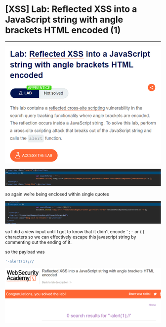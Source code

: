 # [XSS] Lab: Reflected XSS into a JavaScript string with angle brackets HTML encoded (1)

---

![Untitled](%5BXSS%5D%20Lab%20Reflected%20XSS%20into%20a%20JavaScript%20string%20w%204ef4dcfc0dfa45aa8c9e72efe6dfe25f/Untitled.png)

![Untitled](%5BXSS%5D%20Lab%20Reflected%20XSS%20into%20a%20JavaScript%20string%20w%204ef4dcfc0dfa45aa8c9e72efe6dfe25f/Untitled%201.png)

so again we’re being enclosed within single quotes 

![Untitled](%5BXSS%5D%20Lab%20Reflected%20XSS%20into%20a%20JavaScript%20string%20w%204ef4dcfc0dfa45aa8c9e72efe6dfe25f/Untitled%202.png)

so I did a view input until I got to know that it didn't encode ‘ ; - or ( ) characters so we can effectively escape this javascript string by commenting out the ending of it. 

so the payload was

```jsx
'-alert(1);//
```

![Untitled](%5BXSS%5D%20Lab%20Reflected%20XSS%20into%20a%20JavaScript%20string%20w%204ef4dcfc0dfa45aa8c9e72efe6dfe25f/Untitled%203.png)